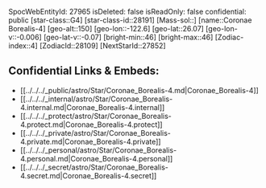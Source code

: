 ﻿---
location: [26.07,-122.6,150]
type: Star
tags:
- astro/Star

---
SpocWebEntityId: 27965
isDeleted: false
isReadOnly: false
confidential: public
[star-class::G4]
[star-class-id::28191]
[Mass-sol::]
[name::Coronae Borealis-4]
[geo-alt::150]
[geo-lon::-122.6]
[geo-lat::26.07]
[geo-lon-v::-0.006]
[geo-lat-v::-0.07]
[bright-min::46]
[bright-max::46]
[Zodiac-index::4]
[ZodiacId::28109]
[NextStarId::27852]



## Confidential Links & Embeds: 
- [[../../../_public/astro/Star/Coronae_Borealis-4.md|Coronae_Borealis-4]] 
- [[../../../_internal/astro/Star/Coronae_Borealis-4.internal.md|Coronae_Borealis-4.internal]] 
- [[../../../_protect/astro/Star/Coronae_Borealis-4.protect.md|Coronae_Borealis-4.protect]] 
- [[../../../_private/astro/Star/Coronae_Borealis-4.private.md|Coronae_Borealis-4.private]] 
- [[../../../_personal/astro/Star/Coronae_Borealis-4.personal.md|Coronae_Borealis-4.personal]] 
- [[../../../_secret/astro/Star/Coronae_Borealis-4.secret.md|Coronae_Borealis-4.secret]]

